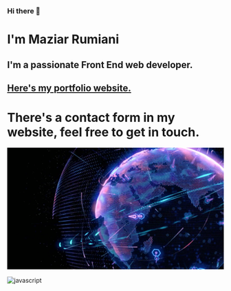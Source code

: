 ### Hi there 👋
# I'm Maziar Rumiani

## I'm a passionate Front End web developer.

## [Here's my portfolio website.](https://rumiani.ir/)

# There's a contact form in my website, feel free to get in touch.

![myImage](https://github.com/rumiani/rumiani/blob/main/earth.png)

![javascript](https://img.icons8.com/color/50/000000/javascript--v2.png)


<!--
**rumiani/rumiani** is a ✨ _special_ ✨ repository because its `README.md` (this file) appears on your GitHub profile.

Here are some ideas to get you started:

- 🔭 I’m currently working on ...
- 🌱 I’m currently learning ...
- 👯 I’m looking to collaborate on ...
- 🤔 I’m looking for help with ...
- 💬 Ask me about ...
- 📫 How to reach me: ...
- 😄 Pronouns: ...
- ⚡ Fun fact: ...
-->
